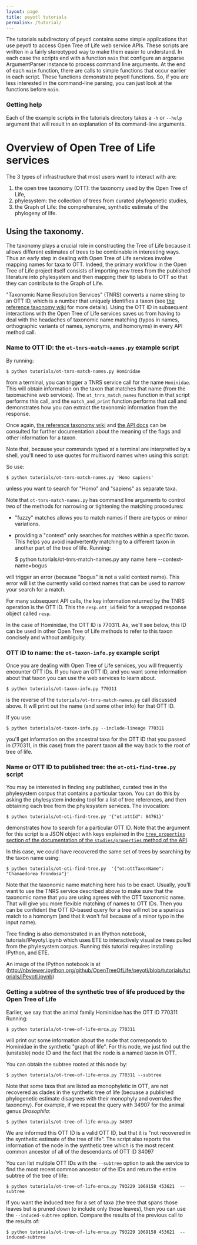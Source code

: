 ```yaml
---
layout: page
title: peyotl tutorials
permalink: /tutorial/
---
```


The tutorials subdirectory of peyotl contains some simple applications that use
    peyotl to access Open Tree of Life web service APIs.
These scripts are written in a fairly stereotyped way to make them easier to
    understand.
In each case the scripts end with a function `main` that configure an argparse
    ArgumentParser instance to process command line arguments.
At the end of each `main` function, there are calls to simple functions that occur
    earlier in each script.
These functions demonstrate peyotl functions.
So, if you are less interested in the command-line parsing, you can just look at the 
    functions before `main`.

### Getting help
Each of the example scripts in the tutorials directory takes a `-h` or `--help` argument that will result in an explanation of its command-line arguments.

# Overview of Open Tree of Life services

The 3 types of infrastructure that most users want to interact with are:

  1. the open tree taxonomy (OTT): the taxonomy used by the Open Tree of Life,
  2. phylesystem: the collection of trees from curated phylogenetic studies,
  3. the Graph of Life: the comprehensive, synthetic estimate of the phylogeny of life.

## Using the taxonomy.

The taxonomy plays a crucial role in constructing the Tree of Life because it allows
    different estimates of trees to be combinable in interesting ways.
Thus an early step in dealing with Open Tree of Life services involve mapping names for taxa to OTT.
Indeed, the primary workflow in the Open Tree of Life project itself consists of 
    importing new trees from the published literature into phylesystem and then
    mapping their tip labels to OTT so that they can contribute to the Graph of Life.


"Taxonomic Name Resolution Services" (TNRS) converts a name string to an OTT ID, 
    which is a number that uniquely identifies a taxon
    (see [the reference taxonomy wiki](https://github.com/OpenTreeOfLife/reference-taxonomy/wiki/General-information)
    for more details).
Using the OTT ID in subsequent interactions with the Open Tree of Life services saves
    us from having to deal with the headaches of taxonomic name matching (typos in
    names, orthographic variants of names, synonyms, and homonyms) in every API
    method call.

### Name to OTT ID: the `ot-tnrs-match-names.py` example script

By running:

    $ python tutorials/ot-tnrs-match-names.py Hominidae

from a terminal, you can trigger a TNRS service call for the name `Hominidae`.
This will obtain information on the taxon that matches that name (from the taxomachine web services).
The `ot_tnrs_match_names` function in that script performs this call, and
    the `match_and_print` function performs that call and demonstrates how
    you can extract the taxonomic information from the response.

Once again, [the reference taxonomy wiki](https://github.com/OpenTreeOfLife/reference-taxonomy/wiki/General-information)
    and [the API docs](https://github.com/OpenTreeOfLife/opentree/wiki/Open-Tree-of-Life-APIs#tnrs)
    can be consulted for further documentation about the meaning of the flags and other information for a taxon.

Note that, because your commands typed at a terminal are interpretted by a shell, 
    you'll need to use quotes for multiword names when using this script:

So use:

    $ python tutorials/ot-tnrs-match-names.py 'Homo sapiens'

unless you want to search for "Homo" and "sapiens" as separate taxa.

Note that `ot-tnrs-match-names.py` has command line arguments to control two of the methods for narrowing or tightening the matching procedures:
  * "fuzzy" matches allows you to match names if there are typos or minor variations.
  * providing a "context" only searches for matches within a specific taxon. This helps you avoid inadvertently matching to a different taxon in another part of the tree of life.  Running:

    $ python tutorials/ot-tnrs-match-names.py any name here --context-name=bogus

will trigger an error (because "bogus" is not a valid context name). This error will
list the currently valid context names that can be used to narrow your search for a match.

For many subsequent API calls, the key information returned by the TNRS operation is the OTT ID.
This the `resp.ott_id` field for a wrapped response object called `resp`.

In the case of Hominidae, the OTT ID is 770311.
As, we'll see below, this ID can be used in other Open Tree of Life methods to refer to 
    this taxon concisely and without ambiguity.

### OTT ID to name: the `ot-taxon-info.py` example script
Once you are dealing with Open Tree of Life services, you will frequently encounter
    OTT IDs.
If you have an OTT ID, and you want some information about that taxon you can use the
    web services to learn about.

    $ python tutorials/ot-taxon-info.py 770311

is the reverse of the `tutorials/ot-tnrs-match-names.py` call discussed above.
It will print out the name (and some other info) for that OTT ID.

If you use:

    $ python tutorials/ot-taxon-info.py --include-lineage 770311

you'll get information on the ancestral taxa for the OTT ID that you passed in
    (770311, in this case) from the parent taxon all the way back to the root of
    tree of life.

### Name or OTT ID to published tree: the `ot-oti-find-tree.py` script

You may be interested in finding any published, curated tree in the phylesystem corpus
    that contains a particular taxon.
You can do this by asking the phylesystem indexing tool for a list of tree references, and
    then obtaining each tree from the phylesystem services.
The invocation:

    $ python tutorials/ot-oti-find-tree.py '{"ot:ottId": 84761}'

demonstrates how to search for a particular OTT ID.
Note that the argument for this script is a JSON object with keys explained
    in the [`tree_properties` section of the documentation of the `studies/properties` method of the API](https://github.com/OpenTreeOfLife/opentree/wiki/Open-Tree-of-Life-APIs#properties).

In this case, we could have recovered the same set of trees by searching by
    the taxon name using:

    $ python tutorials/ot-oti-find-tree.py  '{"ot:ottTaxonName": "Chamaedorea frondosa"}'

Note that the taxonomic name matching here has to be exact.
Usually, you'll want to use the TNRS service described above to make sure that the taxonomic
    name that you are using agrees with the OTT taxonomic name.
That will give you more flexible matching of names to OTT IDs.
Then you can be confident the OTT ID-based query for a tree will not be a spurious
    match to a homonym (and that it won't fail because of a minor typo in the 
    input name).

Tree finding is also demonstrated in an IPython notebook, tutorials/IPeyotyl.ipynb which uses ETE to interactively visualize trees pulled from the phylesystem corpus. Running this tutorial requires installing IPython, and ETE.

An image of the IPython notebook is at (http://nbviewer.ipython.org/github/OpenTreeOfLife/peyotl/blob/tutorials/tutorials/IPeyotl.ipynb)

### Getting a subtree of the synthetic tree of life produced by the Open Tree of Life

Earlier, we say that the animal family Hominidae has the OTT ID 770311
Running:

    $ python tutorials/ot-tree-of-life-mrca.py 770311

will print out some information about the node that corresponds to Hominidae in the 
    synthetic "graph of life". For this node, we just find out the (unstable) node ID
    and the fact that the node is a named taxon in OTT.

You can obtain the subtree rooted at this node by:

    $ python tutorials/ot-tree-of-life-mrca.py 770311 --subtree


Note that some taxa that are listed as monophyletic in OTT, are not recovered as 
    clades in the synthetic tree of life (becuase a published phylogenetic
    estimate disagrees with their monophyly and overrules the taxonomy).
For example, if we repeat the query with 34907 for the animal genus *Drosophila*:

    $ python tutorials/ot-tree-of-life-mrca.py 34907

We are informed this OTT ID is a valid OTT ID, but that it is "not recovered in the synthetic estimate of the tree of life".
The script also reports the information of the node in the synthetic tree which is
    the most recent common ancestor of all of the descendants of OTT ID 34097


You can list multiple OTT IDs with the `--subtree` option to ask the service to find the 
    most recent common ancestor of the IDs and return the entire subtree of the tree of life:

    $ python tutorials/ot-tree-of-life-mrca.py 793229 1069158 453621  --subtree

If you want the induced tree for a set of taxa (the tree that spans those leaves but is pruned down
    to include only those leaves), then you can use the `--induced-subtree` option.
Compare the results of the previous call to the results of:

    $ python tutorials/ot-tree-of-life-mrca.py 793229 1069158 453621  --induced-subtree
